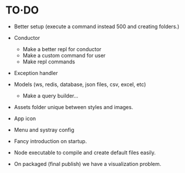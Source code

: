 # TO·DO
- Better setup (execute a command instead 500 and creating folders.)

- Conductor
	- Make a better repl for conductor
	- Make a custom command for user
	- Make repl commands

- Exception handler

- Models (ws, redis, database, json files, csv, excel, etc)
	- Make a query builder...

- Assets folder unique between styles and images.

- App icon

- Menu and systray config

- Fancy introduction on startup.

- Node executable to compile and create default files easily.

- On packaged (final publish) we have a visualization problem.

